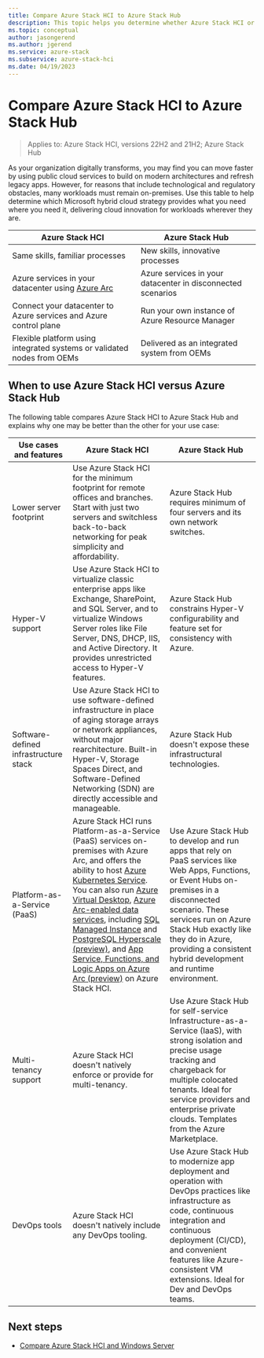 ```yaml
---
title: Compare Azure Stack HCI to Azure Stack Hub
description: This topic helps you determine whether Azure Stack HCI or Azure Stack Hub is right for your organization.
ms.topic: conceptual
author: jasongerend
ms.author: jgerend
ms.service: azure-stack
ms.subservice: azure-stack-hci
ms.date: 04/19/2023
---
```


# Compare Azure Stack HCI to Azure Stack Hub

> Applies to: Azure Stack HCI, versions 22H2 and 21H2; Azure Stack Hub

As your organization digitally transforms, you may find you can move faster by using public cloud services to build on modern architectures and refresh legacy apps. However, for reasons that include technological and regulatory obstacles, many workloads must remain on-premises. Use this table to help determine which Microsoft hybrid cloud strategy provides what you need where you need it, delivering cloud innovation for workloads wherever they are.

| Azure Stack HCI | Azure Stack Hub |
| --------------- | --------------- |
| Same skills, familiar processes | New skills, innovative processes |
| Azure services in your datacenter using [Azure Arc](/azure/azure-arc/overview) | Azure services in your datacenter in disconnected scenarios |
| Connect your datacenter to Azure services and Azure control plane | Run your own instance of Azure Resource Manager |
| Flexible platform using integrated systems or validated nodes from OEMs | Delivered as an integrated system from OEMs |

## When to use Azure Stack HCI versus Azure Stack Hub

The following table compares Azure Stack HCI to Azure Stack Hub and explains why one may be better than the other for your use case: 

| Use cases and features | Azure Stack HCI | Azure Stack Hub |
| ---------| ----------------| --------------- |
| Lower server footprint | Use Azure Stack HCI for the minimum footprint for remote offices and branches. Start with just two servers and switchless back-to-back networking for peak simplicity and affordability. | Azure Stack Hub requires minimum of four servers and its own network switches. |
| Hyper-V support | Use Azure Stack HCI to virtualize classic enterprise apps like Exchange, SharePoint, and SQL Server, and to virtualize Windows Server roles like File Server, DNS, DHCP, IIS, and Active Directory. It provides unrestricted access to Hyper-V features.| Azure Stack Hub constrains Hyper-V configurability and feature set for consistency with Azure. | 
| Software-defined infrastructure stack | Use Azure Stack HCI to use software-defined infrastructure in place of aging storage arrays or network appliances, without major rearchitecture. Built-in Hyper-V, Storage Spaces Direct, and Software-Defined Networking (SDN) are directly accessible and manageable. | Azure Stack Hub doesn't expose these infrastructural technologies. |
| Platform-as-a-Service (PaaS) | Azure Stack HCI runs Platform-as-a-Service (PaaS) services on-premises with Azure Arc, and offers the ability to host [Azure Kubernetes Service](/azure/aks/hybrid/overview). You can also run [Azure Virtual Desktop](/azure/virtual-desktop/azure-stack-hci-overview), [Azure Arc-enabled data services](/azure/azure-arc/data/overview), including [SQL Managed Instance](/azure/azure-arc/data/managed-instance-overview) and [PostgreSQL Hyperscale (preview)](/azure/azure-arc/data/what-is-azure-arc-enabled-postgres-hyperscale), and [App Service, Functions, and Logic Apps on Azure Arc (preview)](/azure/app-service/overview-arc-integration) on Azure Stack HCI. | Use Azure Stack Hub to develop and run apps that rely on PaaS services like Web Apps, Functions, or Event Hubs on-premises in a disconnected scenario. These services run on Azure Stack Hub exactly like they do in Azure, providing a consistent hybrid development and runtime environment. |
| Multi-tenancy support | Azure Stack HCI doesn't natively enforce or provide for multi-tenancy. | Use Azure Stack Hub for self-service Infrastructure-as-a-Service (IaaS), with strong isolation and precise usage tracking and chargeback for multiple colocated tenants. Ideal for service providers and enterprise private clouds. Templates from the Azure Marketplace. | 
| DevOps tools | Azure Stack HCI doesn't natively include any DevOps tooling. | Use Azure Stack Hub to modernize app deployment and operation with DevOps practices like infrastructure as code, continuous integration and continuous deployment (CI/CD), and convenient features like Azure-consistent VM extensions. Ideal for Dev and DevOps teams. |

## Next steps

- [Compare Azure Stack HCI and Windows Server](compare-windows-server.md)
